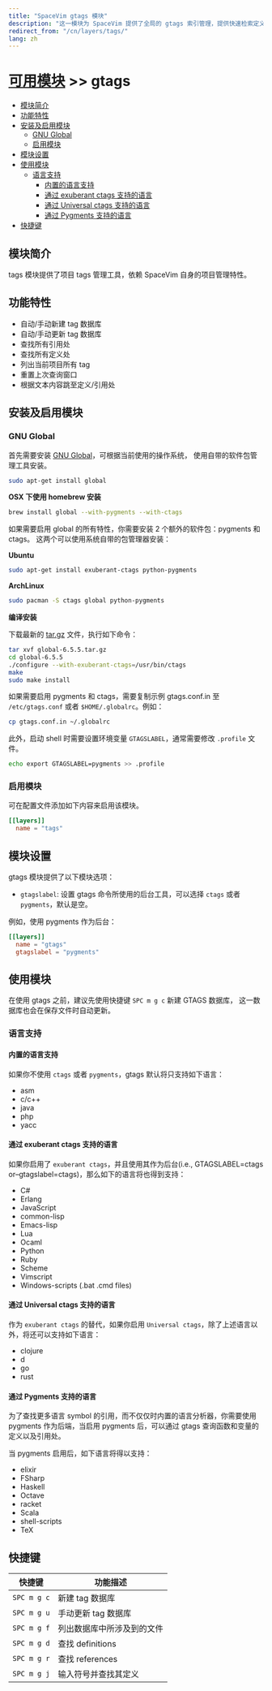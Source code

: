 ```yaml
---
title: "SpaceVim gtags 模块"
description: "这一模块为 SpaceVim 提供了全局的 gtags 索引管理，提供快速检索定义和引用的功能。"
redirect_from: "/cn/layers/tags/"
lang: zh
---
```


# [可用模块](../) >> gtags

<!-- vim-markdown-toc GFM -->

- [模块简介](#模块简介)
- [功能特性](#功能特性)
- [安装及启用模块](#安装及启用模块)
  - [GNU Global](#gnu-global)
  - [启用模块](#启用模块)
- [模块设置](#模块设置)
- [使用模块](#使用模块)
  - [语言支持](#语言支持)
    - [内置的语言支持](#内置的语言支持)
    - [通过 exuberant ctags 支持的语言](#通过-exuberant-ctags-支持的语言)
    - [通过 Universal ctags 支持的语言](#通过-universal-ctags-支持的语言)
    - [通过 Pygments 支持的语言](#通过-pygments-支持的语言)
- [快捷键](#快捷键)

<!-- vim-markdown-toc -->

## 模块简介

tags 模块提供了项目 tags 管理工具，依赖 SpaceVim 自身的项目管理特性。

## 功能特性

- 自动/手动新建 tag 数据库
- 自动/手动更新 tag 数据库
- 查找所有引用处
- 查找所有定义处
- 列出当前项目所有 tag
- 重置上次查询窗口
- 根据文本内容跳至定义/引用处

## 安装及启用模块

### GNU Global

首先需要安装 [GNU Global](https://www.gnu.org/software/global/download.html)，可根据当前使用的操作系统，
使用自带的软件包管理工具安装。

```sh
sudo apt-get install global
```

**OSX 下使用 homebrew 安装**

```sh
brew install global --with-pygments --with-ctags
```

如果需要启用 global 的所有特性，你需要安装 2 个额外的软件包：pygments 和 ctags。
这两个可以使用系统自带的包管理器安装：

**Ubuntu**

```sh
sudo apt-get install exuberant-ctags python-pygments
```

**ArchLinux**

```sh
sudo pacman -S ctags global python-pygments
```

**编译安装**

下载最新的 [tar.gz](http://tamacom.com/global/global-6.6.5.tar.gz) 文件，执行如下命令：

```sh
tar xvf global-6.5.5.tar.gz
cd global-6.5.5
./configure --with-exuberant-ctags=/usr/bin/ctags
make
sudo make install
```

如果需要启用 pygments 和 ctags，需要复制示例 gtags.conf.in 至 `/etc/gtags.conf` 或者 `$HOME/.globalrc`。例如：

```sh
cp gtags.conf.in ~/.globalrc
```

此外，启动 shell 时需要设置环境变量 `GTAGSLABEL`，通常需要修改 `.profile` 文件。

```sh
echo export GTAGSLABEL=pygments >> .profile
```

### 启用模块

可在配置文件添加如下内容来启用该模块。

```toml
[[layers]]
  name = "tags"
```

## 模块设置


gtags 模块提供了以下模块选项：

- `gtagslabel`: 设置 gtags 命令所使用的后台工具，可以选择 `ctags` 或者 `pygments`，默认是空。

例如，使用 pygments 作为后台：

```toml
[[layers]]
  name = "gtags"
  gtagslabel = "pygments"
```



## 使用模块

在使用 gtags 之前，建议先使用快捷键 `SPC m g c` 新建 GTAGS 数据库，
这一数据库也会在保存文件时自动更新。

### 语言支持

#### 内置的语言支持

如果你不使用 `ctags` 或者 `pygments`，gtags 默认将只支持如下语言：

- asm
- c/c++
- java
- php
- yacc

#### 通过 exuberant ctags 支持的语言

如果你启用了 `exuberant ctags`，并且使用其作为后台(i.e., GTAGSLABEL=ctags or–gtagslabel=ctags)，那么如下的语言将也得到支持：

- C#
- Erlang
- JavaScript
- common-lisp
- Emacs-lisp
- Lua
- Ocaml
- Python
- Ruby
- Scheme
- Vimscript
- Windows-scripts (.bat .cmd files)

#### 通过 Universal ctags 支持的语言

作为 `exuberant ctags` 的替代，如果你启用 `Universal ctags`，除了上述语言以外，将还可以支持如下语言：

- clojure
- d
- go
- rust

#### 通过 Pygments 支持的语言

为了查找更多语言 symbol 的引用，而不仅仅时内置的语言分析器，你需要使用 pygments 作为后端，当启用
pygments 后，可以通过 gtags 查询函数和变量的定义以及引用处。

当 pygments 启用后，如下语言将得以支持：

- elixir
- FSharp
- Haskell
- Octave
- racket
- Scala
- shell-scripts
- TeX

## 快捷键

| 快捷键      | 功能描述                   |
| ----------- | -------------------------- |
| `SPC m g c` | 新建 tag 数据库            |
| `SPC m g u` | 手动更新 tag 数据库        |
| `SPC m g f` | 列出数据库中所涉及到的文件 |
| `SPC m g d` | 查找 definitions           |
| `SPC m g r` | 查找 references            |
| `SPC m g j` | 输入符号并查找其定义       |
